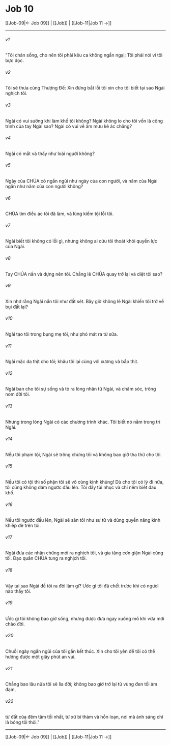 # Job 10

[[Job-09|← Job 09]] | [[Job]] | [[Job-11|Job 11 →]]
***



###### v1 
"Tôi chán sống, cho nên tôi phải kêu ca không ngần ngại; Tôi phải nói vì tôi bực dọc. 

###### v2 
Tôi sẽ thưa cùng Thượng Đế: Xin đừng bắt lỗi tôi xin cho tôi biết tại sao Ngài nghịch tôi. 

###### v3 
Ngài có vui sướng khi làm khổ tôi không? Ngài không lo cho tôi vốn là công trình của tay Ngài sao? Ngài có vui về âm mưu kẻ ác chăng? 

###### v4 
Ngài có mắt và thấy như loài người không? 

###### v5 
Ngày của CHÚA có ngắn ngủi như ngày của con người, và năm của Ngài ngắn như năm của con người không? 

###### v6 
CHÚA tìm điều ác tôi đã làm, và lùng kiếm tội lỗi tôi. 

###### v7 
Ngài biết tôi không có lỗi gì, nhưng không ai cứu tôi thoát khỏi quyền lực của Ngài. 

###### v8 
Tay CHÚA nắn và dựng nên tôi. Chẳng lẽ CHÚA quay trở lại và diệt tôi sao? 

###### v9 
Xin nhớ rằng Ngài nắn tôi như đất sét. Bây giờ không lẽ Ngài khiến tôi trở về bụi đất lại? 

###### v10 
Ngài tạo tôi trong bụng mẹ tôi, như phó mát ra từ sữa. 

###### v11 
Ngài mặc da thịt cho tôi; khâu tôi lại cùng với xương và bắp thịt. 

###### v12 
Ngài ban cho tôi sự sống và tỏ ra lòng nhân từ Ngài, và chăm sóc, trông nom đời tôi. 

###### v13 
Nhưng trong lòng Ngài có các chương trình khác. Tôi biết nó nằm trong trí Ngài. 

###### v14 
Nếu tôi phạm tội, Ngài sẽ trông chừng tôi và không bao giờ tha thứ cho tôi. 

###### v15 
Nếu tôi có tội thì số phận tôi sẽ vô cùng kinh khủng! Dù cho tôi có lý đi nữa, tôi cũng không dám ngước đầu lên. Tôi đầy tủi nhục và chỉ nếm biết đau khổ. 

###### v16 
Nếu tôi ngước đầu lên, Ngài sẽ săn tôi như sư tử và dùng quyền năng kinh khiếp đè trên tôi. 

###### v17 
Ngài đưa các nhân chứng mới ra nghịch tôi, và gia tăng cơn giận Ngài cùng tôi. Đạo quân CHÚA tung ra nghịch tôi. 

###### v18 
Vậy tại sao Ngài để tôi ra đời làm gì? Ước gì tôi đã chết trước khi có người nào thấy tôi. 

###### v19 
Ước gì tôi không bao giờ sống, nhưng được đưa ngay xuống mồ khi vừa mới chào đời. 

###### v20 
Chuỗi ngày ngắn ngủi của tôi gần kết thúc. Xin cho tôi yên để tôi có thể hưởng được một giây phút an vui. 

###### v21 
Chẳng bao lâu nữa tôi sẽ lìa đời; không bao giờ trở lại từ vùng đen tối ảm đạm, 

###### v22 
từ đất của đêm tăm tối nhất, từ xứ bi thảm và hỗn loạn, nơi mà ánh sáng chỉ là bóng tối thôi."

***
[[Job-09|← Job 09]] | [[Job]] | [[Job-11|Job 11 →]]
